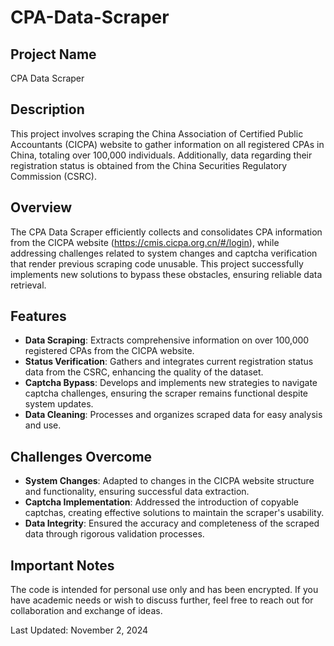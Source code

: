 # CPA-Data-Scraper

## Project Name
CPA Data Scraper

## Description
This project involves scraping the China Association of Certified Public Accountants (CICPA) website to gather information on all registered CPAs in China, totaling over 100,000 individuals. Additionally, data regarding their registration status is obtained from the China Securities Regulatory Commission (CSRC).

## Overview
The CPA Data Scraper efficiently collects and consolidates CPA information from the CICPA website (https://cmis.cicpa.org.cn/#/login), while addressing challenges related to system changes and captcha verification that render previous scraping code unusable. This project successfully implements new solutions to bypass these obstacles, ensuring reliable data retrieval.

## Features
- **Data Scraping**: Extracts comprehensive information on over 100,000 registered CPAs from the CICPA website.
- **Status Verification**: Gathers and integrates current registration status data from the CSRC, enhancing the quality of the dataset.
- **Captcha Bypass**: Develops and implements new strategies to navigate captcha challenges, ensuring the scraper remains functional despite system updates.
- **Data Cleaning**: Processes and organizes scraped data for easy analysis and use.

## Challenges Overcome
- **System Changes**: Adapted to changes in the CICPA website structure and functionality, ensuring successful data extraction.
- **Captcha Implementation**: Addressed the introduction of copyable captchas, creating effective solutions to maintain the scraper's usability.
- **Data Integrity**: Ensured the accuracy and completeness of the scraped data through rigorous validation processes.

## Important Notes
The code is intended for personal use only and has been encrypted. If you have academic needs or wish to discuss further, feel free to reach out for collaboration and exchange of ideas.

Last Updated: November 2, 2024
